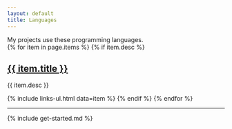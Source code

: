 ```yaml
---
layout: default
title: Languages
---
```


<section markdown="1">
My projects use these programming languages.
</section>

<section>
{% for item in page.items %}
  {% if item.desc %}
  <h1><a href="{{ item.url }}">{{ item.title }}</a></h1>

  <p>{{ item.desc }}</p>

  {% include links-ul.html data=item %}
  {% endif %}
{% endfor %}
</section>

<hr>

<section markdown="1">
{% include get-started.md %}
</section>

<script>
  element = document.getElementById("language-menu");
  element.className += " active";
</script>
